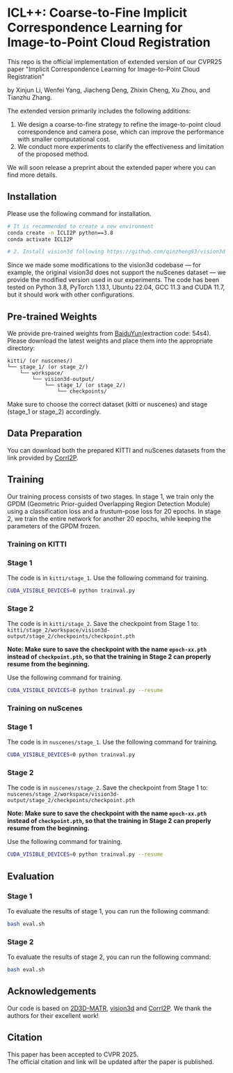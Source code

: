 # ICL++: Coarse-to-Fine Implicit Correspondence Learning for Image-to-Point Cloud Registration
This repo is the official implementation of extended version of our CVPR25 paper "Implicit Correspondence Learning for Image-to-Point Cloud Registration"

by Xinjun Li, Wenfei Yang, Jiacheng Deng, Zhixin Cheng, Xu Zhou, and Tianzhu Zhang.

The extended version primarily includes the following additions:
1. We design a coarse-to-fine strategy to refine the image-to-point cloud correspondence and camera pose, which can improve the performance with smaller computational cost.
2. We conduct more experiments to clarify the effectiveness and limitation of the proposed method.

We will soon release a preprint about the extended paper where you can find more details.

## Installation
Please use the following command for installation.

```bash
# It is recommended to create a new environment
conda create -n ICLI2P python==3.8
conda activate ICLI2P

# 2. Install vision3d following https://github.com/qinzheng93/vision3d
```
Since we made some modifications to the vision3d codebase — for example, the original vision3d does not support the nuScenes dataset — we provide the modified version used in our experiments.
The code has been tested on Python 3.8, PyTorch 1.13.1, Ubuntu 22.04, GCC 11.3 and CUDA 11.7, but it should work with other configurations.

## Pre-trained Weights
We provide pre-trained weights from [BaiduYun](https://pan.baidu.com/s/16BVtBUjiBTNy-UdbrIHYng?pwd=54s4)(extraction code: 54s4). Please download the latest weights and place them into the appropriate directory:
```
kitti/ (or nuscenes/)
└── stage_1/ (or stage_2/)
    └── workspace/
        └── vision3d-output/
            └── stage_1/ (or stage_2/)
                └── checkpoints/
```
Make sure to choose the correct dataset (kitti or nuscenes) and stage (stage_1 or stage_2) accordingly.

## Data Preparation
You can download both the prepared KITTI and nuScenes datasets from the link provided by [CorrI2P](https://github.com/rsy6318/CorrI2P).

## Training
Our training process consists of two stages. In stage 1, we train only the GPDM (Geometric Prior-guided Overlapping Region Detection Module) using a classification loss and a frustum-pose loss for 20 epochs. In stage 2, we train the entire network for another 20 epochs, while keeping the parameters of the GPDM frozen.
### Training on KITTI
### Stage 1
The code is in `kitti/stage_1`. Use the following command for training.
```bash
CUDA_VISIBLE_DEVICES=0 python trainval.py
```

### Stage 2
The code is in `kitti/stage_2`. 
Save the checkpoint from Stage 1 to:
`kitti/stage_2/workspace/vision3d-output/stage_2/checkpoints/checkpoint.pth`

**Note: Make sure to save the checkpoint with the name `epoch-xx.pth` instead of `checkpoint.pth`, so that the training in Stage 2 can properly resume from the beginning.**

Use the following command for training.
```bash
CUDA_VISIBLE_DEVICES=0 python trainval.py --resume
```

### Training on nuScenes
### Stage 1
The code is in `nuscenes/stage_1`. Use the following command for training.
```bash
CUDA_VISIBLE_DEVICES=0 python trainval.py
```

### Stage 2
The code is in `nuscenes/stage_2`. 
Save the checkpoint from Stage 1 to:
`nuscenes/stage_2/workspace/vision3d-output/stage_2/checkpoints/checkpoint.pth`

**Note: Make sure to save the checkpoint with the name `epoch-xx.pth` instead of `checkpoint.pth`, so that the training in Stage 2 can properly resume from the beginning.**

Use the following command for training.
```bash
CUDA_VISIBLE_DEVICES=0 python trainval.py --resume
```

## Evaluation
### Stage 1
To evaluate the results of stage 1, you can run the following command:
```bash
bash eval.sh
```

### Stage 2
To evaluate the results of stage 2, you can run the following command:
```bash
bash eval.sh
```

## Acknowledgements
Our code is based on [2D3D-MATR](https://github.com/minhaolee/2D3DMATR), [vision3d](https://github.com/qinzheng93/vision3d) and [CorrI2P](https://github.com/rsy6318/CorrI2P). 
We thank the authors for their excellent work!

## Citation
This paper has been accepted to CVPR 2025.  
The official citation and link will be updated after the paper is published.